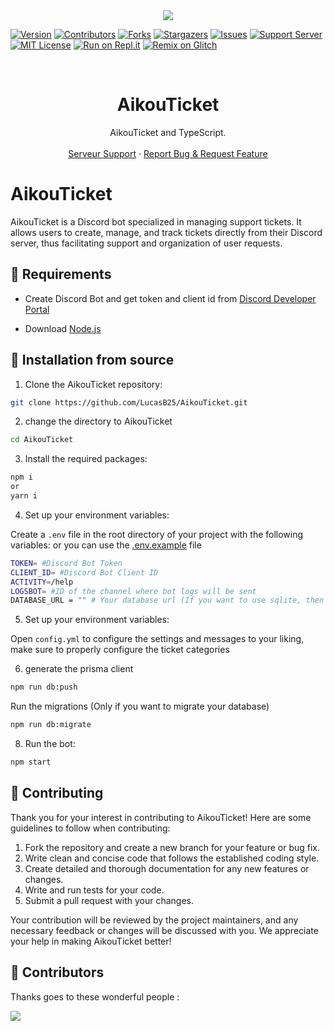 <center><img src="https://capsule-render.vercel.app/api?type=waving&color=gradient&height=200&section=header&text=AikouTicket&fontSize=80&fontAlignY=35&animation=twinkling&fontColor=gradient" /></center>

[![Version][version-shield]](version-url)
[![Contributors][contributors-shield]][contributors-url]
[![Forks][forks-shield]][forks-url]
[![Stargazers][stars-shield]][stars-url]
[![Issues][issues-shield]][issues-url]
[![Support Server][support-shield]][support-server]
[![MIT License][license-shield]][license-url]
[![Run on Repl.it](https://repl.it/badge/github/LucasB25/AikouTicket)](https://repl.it/github/LucasB25/AikouTicket)
[![Remix on Glitch](https://cdn.glitch.com/2703baf2-b643-4da7-ab91-7ee2a2d00b5b%2Fremix-button.svg)](https://glitch.com/edit/#!/import/github/LucasB25/AikouTicket)

<!-- PROJECT LOGO -->
<br />

  <h1 align="center">AikouTicket</h1>

  <p align="center">AikouTicket and TypeScript.
    <br />
    <br />
        <a href="https://discord.gg/nvcznzhkTF">Serveur Support</a>
    ·
    <a href="https://github.com/LucasB25/AikouTicket/issues">Report Bug & Request Feature</a>
  </p>
</p>

# AikouTicket

AikouTicket is a Discord bot specialized in managing support tickets. It allows users to create, manage, and track tickets directly from their Discord server, thus facilitating support and organization of user requests.

## 🔧 Requirements

-   Create Discord Bot and get token and client id from [Discord Developer Portal](https://discord.com/developers/applications)

-   Download [Node.js](https://nodejs.org/en/download/)

## 🚀 Installation from source

1. Clone the AikouTicket repository:

```bash
git clone https://github.com/LucasB25/AikouTicket.git
```

2. change the directory to AikouTicket

```bash
cd AikouTicket
```

3. Install the required packages:

```bash
npm i
or
yarn i
```

4. Set up your environment variables:

Create a `.env` file in the root directory of your project with the following variables:
or you can use the [.env.example](https://raw.githubusercontent.com/LucasB25/AikouTicket/main/.env.example) file

```bash
TOKEN= #Discord Bot Token
CLIENT_ID= #Discord Bot Client ID
ACTIVITY=/help
LOGSBOT= #ID of the channel where bot logs will be sent
DATABASE_URL = "" # Your database url (If you want to use sqlite, then you can leave it blank.).
```

5. Set up your environment variables:

Open `config.yml` to configure the settings and messages to your liking, make sure to properly configure the ticket categories

6. generate the prisma client

```bash
npm run db:push
```

Run the migrations (Only if you want to migrate your database)

```bash
npm run db:migrate
```

8. Run the bot:

```bash
npm start
```

## 📜 Contributing

Thank you for your interest in contributing to AikouTicket! Here are some guidelines to follow when contributing:

1. Fork the repository and create a new branch for your feature or bug fix.
2. Write clean and concise code that follows the established coding style.
3. Create detailed and thorough documentation for any new features or changes.
4. Write and run tests for your code.
5. Submit a pull request with your changes.

Your contribution will be reviewed by the project maintainers, and any necessary feedback or changes will be discussed with you. We appreciate your help in making AikouTicket better!

## 👥 Contributors

Thanks goes to these wonderful people :

<a href="https://github.com/LucasB25/AikouTicket/graphs/contributors">
  <img src="https://contrib.rocks/image?repo=LucasB25/AikouTicket" />
</a>

[version-shield]: https://img.shields.io/github/package-json/v/LucasB25/AikouTicket?style=for-the-badge
[contributors-shield]: https://img.shields.io/github/contributors/LucasB25/AikouTicket.svg?style=for-the-badge
[contributors-url]: https://github.com/LucasB25/AikouTicket/graphs/contributors
[forks-shield]: https://img.shields.io/github/forks/LucasB25/AikouTicket.svg?style=for-the-badge
[forks-url]: https://github.com/LucasB25/AikouTicket/network/members
[stars-shield]: https://img.shields.io/github/stars/LucasB25/AikouTicket.svg?style=for-the-badge
[stars-url]: https://github.com/LucasB25/AikouTicket/stargazers
[issues-shield]: https://img.shields.io/github/issues/LucasB25/AikouTicket.svg?style=for-the-badge
[issues-url]: https://github.com/LucasB25/AikouTicket/issues
[license-shield]: https://img.shields.io/github/license/LucasB25/AikouTicket.svg?style=for-the-badge
[license-url]: https://github.com/LucasB25/AikouTicket/blob/mains/LICENSE
[support-server]: https://discord.gg/AhUJa2kdAr
[support-shield]: https://img.shields.io/discord/942117923001098260.svg?style=for-the-badge&logo=discord&colorB=7289DA
